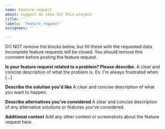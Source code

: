 ```yaml
---
name: Feature request
about: Suggest an idea for this project
title: ''
labels: 'feature_request'
assignees: ''

---
```

DO NOT remove the blocks below, but fill these with the requested data. Incomplete feature requests will be closed.
You should remove this comment before posting the feature request.

**Is your feature request related to a problem? Please describe.**
A clear and concise description of what the problem is. Ex. I'm always frustrated when [...]

**Describe the solution you'd like**
A clear and concise description of what you want to happen.

**Describe alternatives you've considered**
A clear and concise description of any alternative solutions or features you've considered.

**Additional context**
Add any other context or screenshots about the feature request here.
